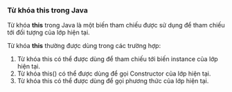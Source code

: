 ### Từ khóa this trong Java
Từ khóa **this** trong Java là một biến tham chiếu được sử dụng để tham chiếu tới đối tượng của lớp hiện tại.

Từ khóa **this** thường được dùng trong các trường hợp:
  1. Từ khóa this có thể được dùng để tham chiếu tới biến instance của lớp hiện tại.
  2. Từ khóa this() có thể được dùng để gọi Constructor của lớp hiện tại.
  3. Từ khóa this có thể được dùng để gọi phương thức của lớp hiện tại.